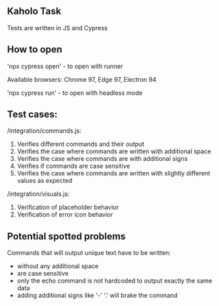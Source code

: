 ## Kaholo Task
Tests are written in JS and Cypress

## How to open
'npx cypress open' - to open with runner

Available browsers: Chrome 97, Edge 97, Electron 94


'npx cypress run' - to open with headless mode

## Test cases:
/integration/commands.js:
1. Verifies different commands and their output
2. Verifies the case where commands are written with additional space
3. Verifies the case where commands are with additional signs
4. Verifies if commands are case sensitive
5. Verifies the case where commands are written with slightly different values as expected

/integration/visuals.js:
1. Verification of placeholder behavior
2. Verification of error icon behavior


## Potential spotted problems
Commands that will output unique text have to be written:
- without any additional space
- are case sensitive
- only the echo command is not hardcoded to output exactly the same data
- adding additional signs like '-' '.' will brake the command
